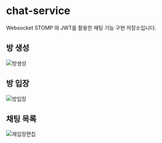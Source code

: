 # chat-service
Websocket STOMP 와 JWT를 활용한 채팅 기능 구현 저장소입니다.

## 방 생성
![방생성](https://github.com/dgjinsu/chat-service/assets/97269799/deed4e40-617b-448c-9d1c-435cfa3c0591)


## 방 입장
![방입장](https://github.com/dgjinsu/chat-service/assets/97269799/2391c3dd-63cc-447f-b313-2d375c39cd20)


## 채팅 목록
![재입장편집](https://github.com/dgjinsu/chat-service/assets/97269799/787216d3-0abd-490d-b21e-f67fa369e859)
